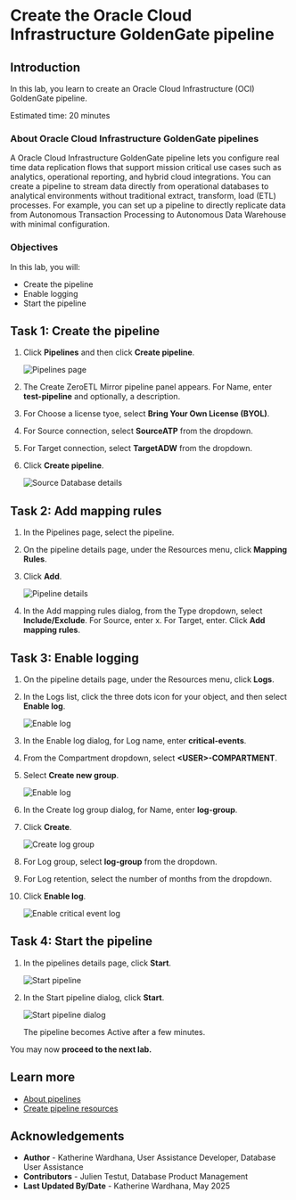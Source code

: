 # Create the Oracle Cloud Infrastructure GoldenGate pipeline

## Introduction

In this lab, you learn to create an Oracle Cloud Infrastructure (OCI) GoldenGate pipeline.

Estimated time: 20 minutes

### About Oracle Cloud Infrastructure GoldenGate pipelines

A Oracle Cloud Infrastructure GoldenGate pipeline lets you configure real time data replication flows that support mission critical use cases such as analytics, operational reporting, and hybrid cloud integrations. You can create a pipeline to stream data directly from operational databases to analytical environments without traditional extract, transform, load (ETL) processes. For example, you can set up a pipeline to directly replicate data from Autonomous Transaction Processing to Autonomous Data Warehouse with minimal configuration.

### Objectives

In this lab, you will:
* Create the pipeline
* Enable logging
* Start the pipeline

## Task 1: Create the pipeline

1. Click **Pipelines** and then click **Create pipeline**.

    ![Pipelines page](./images/01-01-create-pipeline.png)

2.  The Create ZeroETL Mirror pipeline panel appears. For Name, enter **test-pipeline** and optionally, a description.

3.  For Choose a license tyoe, select **Bring Your Own License (BYOL)**.

4.  For Source connection, select **SourceATP** from the dropdown.

5.  For Target connection, select **TargetADW** from the dropdown.

6. Click **Create pipeline**.

    ![Source Database details](./images/01-06-create-pipeline.png)

## Task 2: Add mapping rules

1. In the Pipelines page, select the pipeline.

2. On the pipeline details page, under the Resources menu, click **Mapping Rules**.

3. Click **Add**.

    ![Pipeline details](./images/02-03-pipeline-details.png)

4. In the Add mapping rules dialog, from the Type dropdown, select **Include/Exclude**. For Source, enter x. For Target, enter. Click **Add mapping rules**.

## Task 3: Enable logging

1. On the pipeline details page, under the Resources menu, click **Logs**.

2. In the Logs list, click the three dots icon for your object, and then select **Enable log**.

    ![Enable log](./images/03-02-click-enable-log.png)

3. In the Enable log dialog, for Log name, enter **critical-events**.

4. From the Compartment dropdown, select **&lt;USER&gt;-COMPARTMENT**.

5. Select **Create new group**.

    ![Enable log](./images/03-05-enable-log.png)

6. In the Create log group dialog, for Name, enter **log-group**.

7. Click **Create**.

    ![Create log group](./images/03-07-creat-log-group.png)

8. For Log group, select **log-group** from the dropdown.

9. For Log retention, select the number of months from the dropdown.

10. Click **Enable log**.

    ![Enable critical event log](./images/03-10-enable-crit-ev-log-group.png)


## Task 4: Start the pipeline

1. In the pipelines details page, click **Start**.

    ![Start pipeline](./images/04-01-start-pipeline.png)

2. In the Start pipeline dialog, click **Start**.

    ![Start pipeline dialog](./images/04-02-start-pipeline-dialog.png)

    The pipeline becomes Active after a few minutes. 


You may now **proceed to the next lab.**

## Learn more

* [About pipelines](https://docs.oracle.com/en/cloud/paas/goldengate-service/jppjs/)
* [Create pipeline resources](https://docs.oracle.com/en/cloud/paas/goldengate-service/crylk/)

## Acknowledgements
* **Author** - Katherine Wardhana, User Assistance Developer, Database User Assistance
* **Contributors** -  Julien Testut, Database Product Management
* **Last Updated By/Date** - Katherine Wardhana, May 2025